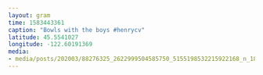 ```yaml
---
layout: gram
time: 1583443361
caption: "Bowls with the boys #henrycv"
latitude: 45.5541027
longitude: -122.60191369
media:
- media/posts/202003/88276325_2622999504585750_5155198532215922168_n_18124455106071597.jpg
---
```

